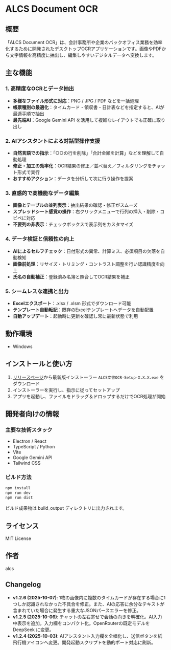 # ALCS Document OCR

## 概要
「ALCS Document OCR」は、会計事務所や企業のバックオフィス業務を効率化するために開発されたデスクトップOCRアプリケーションです。画像やPDFから文字情報を高精度に抽出し、編集しやすいデジタルデータへ変換します。

## 主な機能

### 1. 高精度なOCRとデータ抽出
- **多様なファイル形式に対応**：PNG / JPG / PDF などを一括処理  
- **帳票種別の最適化**：タイムカード・領収書・日計表などを指定すると、AIが最適手順で抽出  
- **最先端AI**：Google Gemini API を活用して複雑なレイアウトでも正確に取り出し

### 2. AIアシスタントによる対話型操作支援
- **自然言語での指示**：「○○の行を削除」「合計金額を計算」などを理解して自動処理  
- **修正・加工の効率化**：OCR結果の修正／並べ替え／フィルタリングをチャット形式で実行  
- **おすすめアクション**：データを分析して次に行う操作を提案

### 3. 直感的で高機能なデータ編集
- **画像とテーブルの並列表示**：抽出結果の確認・修正がスムーズ  
- **スプレッドシート感覚の操作**：右クリックメニューで行列の挿入・削除・コピペに対応  
- **不要列の非表示**：チェックボックスで表示列をカスタマイズ

### 4. データ検証と信頼性の向上
- **AIによるセルフチェック**：日付形式の異常、計算ミス、必須項目の欠落を自動検知  
- **画像前処理**：リサイズ・トリミング・コントラスト調整を行い認識精度を向上  
- **氏名の自動補正**：登録済み名簿と照合してOCR結果を補正

### 5. シームレスな連携と出力
- **Excelエクスポート**：.xlsx / .xlsm 形式でダウンロード可能  
- **テンプレート自動転記**：既存のExcelテンプレートへデータを自動配置  
- **自動アップデート**：起動時に更新を確認し常に最新状態で利用

## 動作環境
- Windows

## インストールと使い方
1. [リリースページ](https://github.com/imaialcs/ALCS_document_OCR/releases)から最新版インストーラー `ALCS文書OCR-Setup-X.X.X.exe` をダウンロード  
2. インストーラーを実行し、指示に従ってセットアップ  
3. アプリを起動し、ファイルをドラッグ＆ドロップするだけでOCR処理が開始

## 開発者向けの情報

### 主要な技術スタック
- Electron / React
- TypeScript / Python
- Vite
- Google Gemini API
- Tailwind CSS

### ビルド方法
```bash
npm install
npm run dev
npm run dist
```
ビルド成果物は build_output ディレクトリに出力されます。

## ライセンス
MIT License

## 作者
alcs

## Changelog
- **v1.2.6 (2025-10-07)**: 1枚の画像内に複数のタイムカードが存在する場合に1つしか認識されなかった不具合を修正。また、AIの応答に余分なテキストが含まれていた場合に発生する重大なJSONパースエラーを修正。
- **v1.2.5 (2025-10-06)**: チャットの左右寄せで会話の向きを明確化。AI入力中表示を追加。入力欄をコンパクト化。OpenRouterの既定モデルを DeepSeek に変更。
- **v1.2.4 (2025-10-03)**: AIアシスタント入力欄を全幅化し、送信ボタンを紙飛行機アイコンへ変更。開発起動スクリプトを動的ポート対応に刷新。